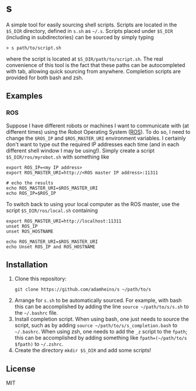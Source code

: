 # s

A simple tool for easily sourcing shell scripts. Scripts are located in the
`$S_DIR` directory, defined in `s.sh` as `~/.s`. Scripts placed under `$S_DIR`
(including in subdirectories) can be sourced by simply typing
```
> s path/to/script.sh
```
where the script is located at `$S_DIR/path/to/script.sh`. The real convenience
of this tool is the fact that these paths can be autocompleted with tab,
allowing quick sourcing from anywhere. Completion scripts are provided for both
bash and zsh.

## Examples

### ROS

Suppose I have different robots or machines I want to communicate with (at
different times) using the Robot Operating System
([ROS](https://www.ros.org/)). To do so, I need to change the `$ROS_IP` and
`$ROS_MASTER_URI` environment variables. I certainly don't want to type out the
required IP addresses each time (and in each different shell window I may be
using!). Simply create a script `$S_DIR/ros/myrobot.sh` with something like
```
export ROS_IP=<my IP address>
export ROS_MASTER_URI=http://<ROS master IP address>:11311

# echo the results
echo ROS_MASTER_URI=$ROS_MASTER_URI
echo ROS_IP=$ROS_IP
```
To switch back to using your local computer as the ROS master, use the script
`$S_DIR/ros/local.sh` containing
```
export ROS_MASTER_URI=http://localhost:11311
unset ROS_IP
unset ROS_HOSTNAME

echo ROS_MASTER_URI=$ROS_MASTER_URI
echo Unset ROS_IP and ROS_HOSTNAME
```

## Installation

1. Clone this repository:
   ```
   git clone https://github.com/adamheins/s ~/path/to/s
   ```
2. Arrange for `s.sh` to be automatically sourced. For example, with bash this
   can be accomplished by adding the line `source ~/path/to/s/s.sh` to the
   `~/.bashrc` file.
3. Install completion script. When using bash, one just needs to source the
   script, such as by adding `source ~/path/to/s/s_completion.bash` to
   `~/.bashrc`. When using zsh, one needs to add the `_z` script to the
   `fpath`; this can be accomplished by adding something like
   `fpath=(~/path/to/s $fpath)` to `~/.zshrc`.
4. Create the directory `mkdir $S_DIR` and add some scripts!

## License
MIT
